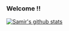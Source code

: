 ### Welcome !!

[![Samir's github stats](https://github-readme-stats.vercel.app/api?username=SamirIngley&show_icons=true)](https://github.com/SamirIngley/SamirIngley)

<!--
**SamirIngley/SamirIngley** is a ✨ _special_ ✨ repository because its `README.md` (this file) appears on your GitHub profile.

Here are some ideas to get you started:

- 🔭 I’m currently working on ...
- 🌱 I’m currently learning ...
- 👯 I’m looking to collaborate on ...
- 🤔 I’m looking for help with ...
- 💬 Ask me about ...
- 📫 How to reach me: ...
- 😄 Pronouns: ...
- ⚡ Fun fact: ...
-->
